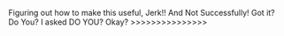 Figuring out how to make this useful, Jerk!! And Not Successfully! Got it? Do You? I asked DO YOU? Okay? >>>>>>>>>>>>>>>
